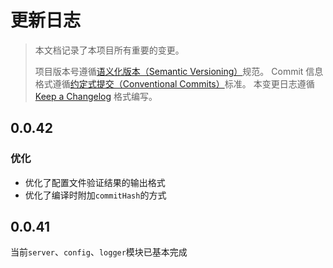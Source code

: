 # 更新日志

> 本文档记录了本项目所有重要的变更。
>
> 项目版本号遵循[语义化版本（Semantic Versioning）](http://semver.org/)规范。
> Commit 信息格式遵循[约定式提交（Conventional Commits）](http://conventionalcommits.org)标准。
> 本变更日志遵循 [Keep a Changelog](http://keepachangelog.com/) 格式编写。

## 0.0.42
<!-- Unreleased -->
### 优化
- 优化了配置文件验证结果的输出格式
- 优化了编译时附加`commitHash`的方式
<!--/ Unreleased -->

## 0.0.41
当前`server`、`config`、`logger`模块已基本完成